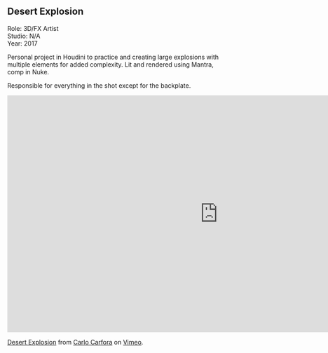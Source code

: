## Desert Explosion

Role: 3D/FX Artist  
Studio: N/A  
Year: 2017  

Personal project in Houdini to practice and creating large explosions with multiple elements for added complexity. Lit and rendered using Mantra, comp in Nuke.

Responsible for everything in the shot except for the backplate.

<div class="video-responsive">
<iframe src="https://player.vimeo.com/video/220924452" width="960" height="540" frameborder="0" webkitallowfullscreen mozallowfullscreen allowfullscreen></iframe>
<p><a href="https://vimeo.com/220924452">Desert Explosion</a> from <a href="https://vimeo.com/carlocarfora">Carlo Carfora</a> on <a href="https://vimeo.com">Vimeo</a>.</p>
</div>